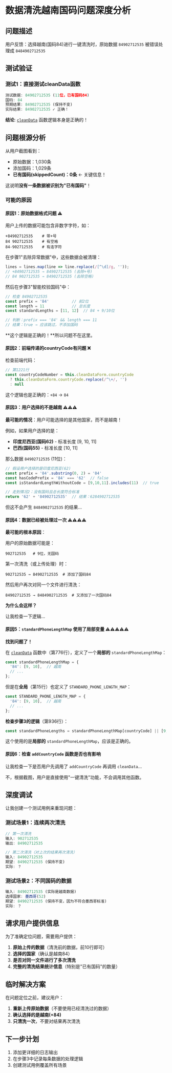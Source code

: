 # 数据清洗越南国码问题深度分析

## 问题描述

用户反馈：选择越南(国码84)进行一键清洗时，原始数据 `84902712535` 被错误处理成 `8484902712535`

## 测试验证

### 测试1：直接测试cleanData函数

```javascript
测试数据: 84902712535 (11位，已有国码84)
国码: 84
预期结果: 84902712535 (保持不变)
实际结果: 84902712535 ✓ 正确！
```

**结论**: [`cleanData`](file:///home/vue-element-admin/backend/utils/dataProcessor.js#L753-L973) 函数逻辑本身是正确的！

## 问题根源分析

从用户截图看到：
- 原始数据：1,030条
- 添加国码：1,029条
- **已有国码(skippedCount)：0条** ← 关键信息！

这说明**没有一条数据被识别为"已有国码"**！

### 可能的原因

#### 原因1：原始数据格式问题 ⚠️

用户上传的数据可能包含非数字字符，如：
```
+84902712535    # 带+号
84 902712535    # 有空格
84-902712535    # 有连字符
```

在步骤1"去除异常数据"中，这些数据会被清理：
```javascript
lines = lines.map(line => line.replace(/[^\d]/g, ''));
// +84902712535 → 84902712535 (去除+号)
// 84 902712535 → 84902712535 (去除空格)
```

然后在步骤3"智能校验国码"中：
```javascript
// 检查 84902712535
const prefix = '84'          // 前2位
const length = 11            // 总长度
const standardLengths = [11, 12]  // 84 + 9/10位

// 判断：prefix === '84' && length === 11
// 结果：true → 应该跳过，不添加国码
```

**这个逻辑是正确的！**所以问题不在这里。

#### 原因2：前端传递的countryCode有问题 ❌

检查前端代码：
```javascript
// 第1221行
const countryCodeNumber = this.cleanDataForm.countryCode 
  ? this.cleanDataForm.countryCode.replace(/^\+/, '') 
  : null
```

这个逻辑也是正确的：`+84` → `84`

#### 原因3：用户选择的不是越南 ⚠️⚠️⚠️

**最可能的情况**：用户可能选择的是其他国家，而不是越南！

例如，如果用户选择的是：
- **印度尼西亚(国码62)** - 标准长度 [9, 10, 11]
- **巴西(国码55)** - 标准长度 [10, 11]

那么数据 `84902712535` (11位)：
```javascript
// 假设用户选择的是印度尼西亚(62)
const prefix = '84'.substring(0, 2) = '84'
const hasCodePrefix = '84' === '62'  // false
const isStandardLengthWithoutCode = [9,10,11].includes(11)  // true

// 走到情况2：没有国码且总长度符合标准
return '62' + '84902712535'  // 结果：6284902712535
```

但这不会产生 `8484902712535` 的结果...

#### 原因4：数据已经被处理过一次 ⚠️⚠️⚠️⚠️

**最可能的根本原因**：

用户的原始数据可能是：
```
902712535   # 9位，无国码
```

第一次清洗（或上传处理）时：
```
902712535 → 84902712535  # 添加了国码84
```

然后用户再次对同一个文件进行清洗：
```
84902712535 → 8484902712535  # 又添加了一次国码84
```

**为什么会这样？**

让我检查一下逻辑...

#### 原因5：`standardPhoneLengthMap` 使用了局部变量 ⚠️⚠️⚠️⚠️⚠️

**找到问题了！**

在 [`cleanData`](file:///home/vue-element-admin/backend/utils/dataProcessor.js#L753-L973) 函数中（第776行），定义了一个**局部的** `standardPhoneLengthMap`：

```javascript
const standardPhoneLengthMap = {
  '84': [9, 10],  // 越南
  // ...
};
```

但是在**全局**（第15行）也定义了 `STANDARD_PHONE_LENGTH_MAP`：

```javascript
const STANDARD_PHONE_LENGTH_MAP = {
  '84': [9, 10],  // 越南
  // ...
};
```

**检查步骤3的逻辑**（第936行）：

```javascript
const standardPhoneLengths = standardPhoneLengthMap[countryCode] || [9, 10, 11];
```

这个使用的是**局部的** `standardPhoneLengthMap`，应该是正确的。

#### 原因6：检查 `addCountryCode` 函数是否也有影响

让我检查一下是否用户先调用了 `addCountryCode` 再调用 `cleanData`...

不，根据截图，用户是直接使用"一键清洗"功能，不会调用其他函数。

## 深度调试

让我创建一个测试用例来重现问题：

### 测试场景1：连续两次清洗

```javascript
// 第一次清洗
输入: 902712535
输出: 84902712535

// 第二次清洗（对上次的结果再次清洗）
输入: 84902712535
期望: 84902712535 (保持不变)
实际: ？
```

### 测试场景2：不同国码的数据

```javascript
输入: 84902712535 (实际是越南数据)
选择国家: 墨西哥(52)
期望: 84902712535 (保持不变，因为不符合墨西哥标准)
实际: ？
```

## 请求用户提供信息

为了准确定位问题，需要用户提供：

1. **原始上传的数据**（清洗前的数据，前10行即可）
2. **选择的国家**（确认是越南84）
3. **是否对同一文件进行了多次清洗**
4. **完整的清洗结果统计信息**（特别是"已有国码"的数量）

## 临时解决方案

在问题定位之前，建议用户：

1. **重新上传原始数据**（不要使用已经清洗过的数据）
2. **确认选择的是越南(+84)**
3. **只清洗一次**，不要对结果再次清洗

## 下一步计划

1. 添加更详细的日志输出
2. 在步骤3中记录每条数据的处理逻辑
3. 创建测试用例覆盖所有场景
